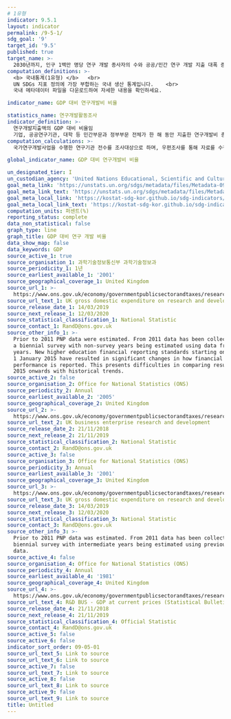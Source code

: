 ```yaml
---
# 1유형 
indicator: 9.5.1
layout: indicator
permalink: /9-5-1/
sdg_goal: '9'
target_id: '9.5'
published: true
target_name: >-
  2030년까지, 인구 1백만 명당 연구 개발 종사자의 수와 공공/민간 연구 개발 지출 대폭 증가 및 혁신 장려 등을 통해, 모든 국가, 특히 개도국의 과학 연구 강화, 산업 부문의 기술 역량 향상
computation_definitions: >-
  <b> 국내통계(1유형) </b>   <br>
  UN SDGs 지표 정의에 가장 부합하는 국내 생산 통계입니다.    <br>
  국내 메타데이터 파일을 다운로드하여 자세한 내용을 확인하세요.

indicator_name: GDP 대비 연구개발비 비율

statistics_name: 연구개발활동조사
indicator_definition: >-
  연구개발지출액의 GDP 대비 비율임
  기업, 공공연구기관, 대학 등 민간부문과 정부부문 전체가 한 해 동안 지출한 연구개발비 총액을 당해 연도 GDP로 나누어 산출함. 연구개발은 인간, 문화 그리고 사회에 대한 지식을 획득하거나, 이미 획득한 지식을 이용해서 새로운 응용을 고안하기 위해 체계적 토대 위에서 수행하는 창조적 작업을 의미함(OECD Frascati Manual, 63)
computation_calculations: >-
  국가연구개발사업을 수행한 연구기관 전수를 조사대상으로 하며, 우편조사를 통해 자료를 수집하는 보고통계(행정집계)

global_indicator_name: GDP 대비 연구개발비 비율

un_designated_tier: I
un_custodian_agency: 'United Nations Educational, Scientific and Cultural Organization (UNESCO)'
goal_meta_link: 'https://unstats.un.org/sdgs/metadata/files/Metadata-09-05-01.pdf'
goal_meta_link_text: 'https://unstats.un.org/sdgs/metadata/files/Metadata-09-05-01.pdf'
goal_meta_local_link: 'https://kostat-sdg-kor.github.io/sdg-indicators/public/data/Metadata-09-05-01_KOR.pdf'
goal_meta_local_link_text: 'https://kostat-sdg-kor.github.io/sdg-indicators/public/data/Metadata-09-05-01_KOR.pdf'
computation_units: 퍼센트(%)
reporting_status: complete
data_non_statistical: false
graph_type: line
graph_title: GDP 대비 연구 개발 비율
data_show_map: false
data_keywords: GDP
source_active_1: true
source_organisation_1: 과학기술정보통신부 과학기술정보과
source_periodicity_1: 1년
source_earliest_available_1: '2001'
source_geographical_coverage_1: United Kingdom
source_url_1: >-
  https://www.ons.gov.uk/economy/governmentpublicsectorandtaxes/researchanddevelopmentexpenditure/datasets/ukgrossdomesticexpenditureonresearchanddevelopment
source_url_text_1: UK gross domestic expenditure on research and development dataset
source_release_date_1: 14/03/2019
source_next_release_1: 12/03/2020
source_statistical_classification_1: National Statistic
source_contact_1: RandD@ons.gov.uk
source_other_info_1: >-
  Prior to 2011 PNP data were estimated. From 2011 data has been collected from
  a biennial survey with non-survey years being estimated using data from survey
  years. New higher education financial reporting standards starting on or after
  1 January 2015 have resulted in significant changes in how financial
  performance is reported. This presents difficulties in comparing results from
  2015 onwards with historical trends.
source_active_2: false
source_organisation_2: Office for National Statistics (ONS)
source_periodicity_2: Annual
source_earliest_available_2: '2005'
source_geographical_coverage_2: United Kingdom
source_url_2: >-
  https://www.ons.gov.uk/economy/governmentpublicsectorandtaxes/researchanddevelopmentexpenditure/datasets/ukbusinessenterpriseresearchanddevelopment
source_url_text_2: UK business enterprise research and development
source_release_date_2: 21/11/2018
source_next_release_2: 21/11/2019
source_statistical_classification_2: National Statistic
source_contact_2: RandD@ons.gov.uk
source_active_3: false
source_organisation_3: Office for National Statistics (ONS)
source_periodicity_3: Annual
source_earliest_available_3: '2001'
source_geographical_coverage_3: United Kingdom
source_url_3: >-
  https://www.ons.gov.uk/economy/governmentpublicsectorandtaxes/researchanddevelopmentexpenditure/datasets/ukgrossdomesticexpenditureonresearchanddevelopmentregionaltables
source_url_text_3: UK gross domestic expenditure on research and development regional dataset
source_release_date_3: 14/03/2019
source_next_release_3: 12/03/2020
source_statistical_classification_3: National Statistic
source_contact_3: RandD@ons.gov.uk
source_other_info_3: >-
  Prior to 2011 PNP data was estimated. From 2011 data has been collected from a
  biennial survey with intermediate years being estimated using previous years
  data.
source_active_4: false
source_organisation_4: Office for National Statistics (ONS)
source_periodicity_4: Annual
source_earliest_available_4: '1981'
source_geographical_coverage_4: United Kingdom
source_url_4: >-
  https://www.ons.gov.uk/economy/governmentpublicsectorandtaxes/researchanddevelopmentexpenditure/timeseries/dlht/berd
source_url_text_4: R&D BUS - GDP at current prices (Statistical Bulletin)
source_release_date_4: 21/11/2018
source_next_release_4: 21/11/2019
source_statistical_classification_4: Official Statistic
source_contact_4: RandD@ons.gov.uk
source_active_5: false
source_active_6: false
indicator_sort_order: 09-05-01
source_url_text_5: Link to source
source_url_text_6: Link to source
source_active_7: false
source_url_text_7: Link to source
source_active_8: false
source_url_text_8: Link to source
source_active_9: false
source_url_text_9: Link to source
title: Untitled
---
```

